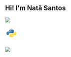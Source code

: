 ## Hi! I'm Natã Santos

<div>
  <a href="https://github.com/natansantoz">
  <img height="180em" src="https://github-readme-stats.vercel.app/api?username=natansantoz&show_icons=true&theme=radical&include_all_commits=true&count_private=true"/>
<div>
  
<div style="display: inline_block"><br>
  <img align="center" alt="Rafa-Python" height="30" width="40" src="https://raw.githubusercontent.com/devicons/devicon/master/icons/python/python-original.svg">
</div>
  
##

<div> 
  <a href="https://www.linkedin.com/in/natan-teixeira-santos-de-oliveira/" target="_blank"><img src="https://img.shields.io/badge/-LinkedIn-%230077B5?style=for-the-badge&logo=linkedin&logoColor=white" target="_blank"></a> 
</div>
  
